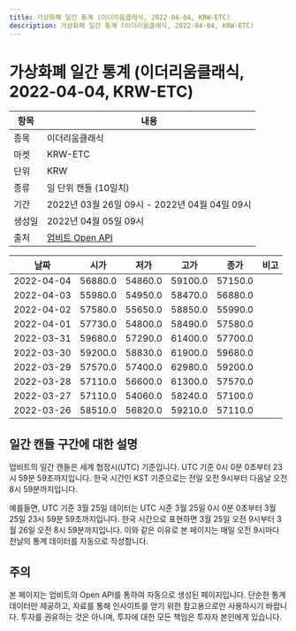 ```yaml
---
title: 가상화폐 일간 통계 (이더리움클래식, 2022-04-04, KRW-ETC)
description: 가상화폐 일간 통계 (이더리움클래식, 2022-04-04, KRW-ETC)
---
```



가상화폐 일간 통계 (이더리움클래식, 2022-04-04, KRW-ETC)
===

|항목|내용|
|--|--|
|종목|이더리움클래식|
|마켓|KRW-ETC|
|단위|KRW|
|종류|일 단위 캔들 (10일치)|
|기간|2022년 03월 26일 09시 - 2022년 04월 04일 09시|
|생성일|2022년 04월 05일 09시|
|출처|[업비트 Open API](https://docs.upbit.com)|


|날짜|시가|저가|고가|종가|비고|
|--|--|--|--|--|--|
|2022-04-04|56880.0|54860.0|59100.0|57150.0|    |
|2022-04-03|55980.0|54950.0|58470.0|56880.0|    |
|2022-04-02|57580.0|55650.0|58850.0|55990.0|    |
|2022-04-01|57730.0|54800.0|58490.0|57580.0|    |
|2022-03-31|59680.0|57290.0|61400.0|57700.0|    |
|2022-03-30|59200.0|58830.0|61900.0|59680.0|    |
|2022-03-29|57570.0|57400.0|62980.0|59200.0|    |
|2022-03-28|57110.0|56600.0|61300.0|57570.0|    |
|2022-03-27|57110.0|54060.0|58240.0|57100.0|    |
|2022-03-26|58510.0|56820.0|59210.0|57110.0|    |


일간 캔들 구간에 대한 설명
---


업비트의 일간 캔들은 세계 협정시(UTC) 기준입니다. 
UTC 기준 0시 0분 0초부터 23시 59분 59초까지입니다. 
한국 시간인 KST 기준으로는 전일 오전 9시부터 다음날 오전 8시 59분까지입니다. 


예를들면, UTC 기준 3월 25일 데이터는 UTC 시준 3월 25일 0시 0분 0초부터 3월 25일 23시 59분 59초까지입니다. 
한국 시간으로 표현하면 3월 25일 오전 9시부터 3월 26일 오전 8시 59분까지입니다. 
이와 같은 이유로 본 페이지는 매일 오전 9시마다 전날의 통계 데이터를 자동으로 작성합니다. 


주의
---


본 페이지는 업비트의 Open API를 통하여 자동으로 생성된 페이지입니다. 
단순한 통계 데이터만 제공하고, 자료를 통해 인사이트를 얻기 위한 참고용으로만 사용하시기 바랍니다. 
투자를 권유하는 것은 아니며, 투자에 대한 모든 책임은 투자자 본인에게 있습니다. 
